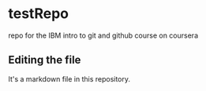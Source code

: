 # testRepo
repo for the IBM intro to git and github course on coursera

## Editing the file

It's a markdown file in this repository.
